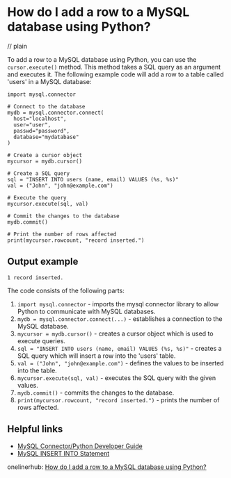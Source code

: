 # How do I add a row to a MySQL database using Python?
// plain

To add a row to a MySQL database using Python, you can use the `cursor.execute()` method. This method takes a SQL query as an argument and executes it. The following example code will add a row to a table called 'users' in a MySQL database:

```
import mysql.connector

# Connect to the database
mydb = mysql.connector.connect(
  host="localhost",
  user="user",
  passwd="password",
  database="mydatabase"
)

# Create a cursor object
mycursor = mydb.cursor()

# Create a SQL query
sql = "INSERT INTO users (name, email) VALUES (%s, %s)"
val = ("John", "john@example.com")

# Execute the query
mycursor.execute(sql, val)

# Commit the changes to the database
mydb.commit()

# Print the number of rows affected
print(mycursor.rowcount, "record inserted.")
```

## Output example

```
1 record inserted.
```

The code consists of the following parts:

1. `import mysql.connector` - imports the mysql connector library to allow Python to communicate with MySQL databases.
2. `mydb = mysql.connector.connect(...)` - establishes a connection to the MySQL database.
3. `mycursor = mydb.cursor()` - creates a cursor object which is used to execute queries.
4. `sql = "INSERT INTO users (name, email) VALUES (%s, %s)"` - creates a SQL query which will insert a row into the 'users' table.
5. `val = ("John", "john@example.com")` - defines the values to be inserted into the table.
6. `mycursor.execute(sql, val)` - executes the SQL query with the given values.
7. `mydb.commit()` - commits the changes to the database.
8. `print(mycursor.rowcount, "record inserted.")` - prints the number of rows affected.

## Helpful links

- [MySQL Connector/Python Developer Guide](https://dev.mysql.com/doc/connector-python/en/)
- [MySQL INSERT INTO Statement](https://www.w3schools.com/sql/sql_insert.asp)

onelinerhub: [How do I add a row to a MySQL database using Python?](https://onelinerhub.com/python-mysql/how-do-i-add-a-row-to-a-mysql-database-using-python)